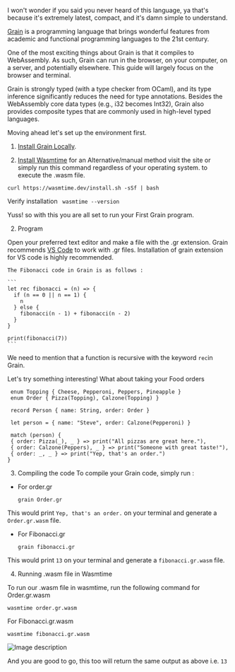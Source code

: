 I won't wonder if you said you never heard of this language, ya that's because it's extremely latest, compact, and it's damn simple to understand.

[Grain](https://grain-lang.org/) is a programming language that brings wonderful features from academic and functional programming languages to the 21st century. 

One of the most exciting things about Grain is that it compiles to WebAssembly. As such, Grain can run in the browser, on your computer, on a server, and potentially elsewhere. This guide will largely focus on the browser and terminal.

Grain is strongly typed (with a type checker from OCaml), and its type inference significantly reduces the need for type annotations. Besides the WebAssembly core data types (e.g., i32 becomes Int32), Grain also provides composite types that are commonly used in high-level typed languages. 

Moving ahead let's set up the environment first.

1. [Install Grain Locally](https://grain-lang.org/docs/getting_grain).

2. [Install Wasmtime](https://wasmtime.dev/) for an Alternative/manual method visit the site or simply run this command regardless of your operating system. to execute the .wasm file. 
```
curl https://wasmtime.dev/install.sh -sSf | bash
```
Verify installation 
` wasmtime --version`

Yuss! so with this you are all set to run your First Grain program.

2. Program
    
Open your preferred text editor and make a file with the .gr extension. Grain recommends [VS Code](https://code.visualstudio.com/docs/setup/setup-overview) to work with .gr files. Installation of grain extension for VS code is highly recommended.
    
    The Fibonacci code in Grain is as follows :
    
    ```
    let rec fibonacci = (n) => {
      if (n == 0 || n == 1) {
        n
      } else {
        fibonacci(n - 1) + fibonacci(n - 2)
      }
    }
    
    print(fibonacci(7))
    ```  
We need to mention that a function is recursive with the keyword `rec`in Grain.

Let's try something interesting! What about taking  your Food orders 
```
 enum Topping { Cheese, Pepperoni, Peppers, Pineapple }
 enum Order { Pizza(Topping), Calzone(Topping) }

 record Person { name: String, order: Order }

 let person = { name: "Steve", order: Calzone(Pepperoni) }

 match (person) {
 { order: Pizza(_), _ } => print("All pizzas are great here."),
 { order: Calzone(Peppers), _ } => print("Someone with great taste!"),
 { order: _, _ } => print("Yep, that's an order.")
}
```
  
3. Compiling the code
To compile your Grain code, simply run :

- For order.gr
    ```
    grain Order.gr
    ```
This would print `Yep, that's an order.` on your terminal and generate a `Order.gr.wasm` file.
- For Fibonacci.gr
    ```
    grain fibonacci.gr
    ```
 
This would print `13` on your terminal and generate a `fibonacci.gr.wasm` file.

4. Running .wasm file in Wasmtime
    
To run our .wasm file in wasmtime, run the following command
for Order.gr.wasm
```
wasmtime order.gr.wasm
```
For Fibonacci.gr.wasm 
```
wasmtime fibonacci.gr.wasm
```
![Image description](https://www.wasm.builders/remoteimages/uploads/articles/h195o2lfnszvyx1wg5cx.png)
 
And you are good to go, this too will return the same output as above i.e. `13`

 

